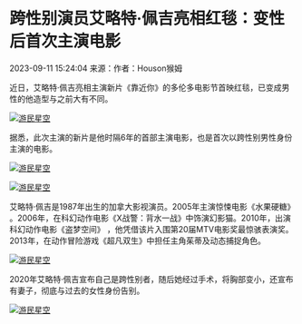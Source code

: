 # 跨性别演员艾略特·佩吉亮相红毯：变性后首次主演电影

2023-09-11 15:24:04 来源：作者：Houson猴姆

近日，艾略特·佩吉亮相主演新片《靠近你》的多伦多电影节首映红毯，已变成男性的他造型与之前大有不同。

[![游民星空](https://img1.gamersky.com/image2023/09/20230911_zy_red_164_4/150_S.jpg)](#)

据悉，此次主演的新片是他时隔6年的首部主演电影，也是首次以跨性别男性身份主演的电影。

[![游民星空](http://p0.qhimg.com/t019ca1e09bf5d1b097.jpg)](#)

[![游民星空](http://p0.qhimg.com/t01cd6038feb7cc184e.jpg)](#)

艾略特·佩吉是1987年出生的加拿大影视演员。2005年主演惊悚电影《水果硬糖》 。2006年，在科幻动作电影《X战警：背水一战》中饰演幻影猫。2010年，出演科幻动作电影《盗梦空间》 ，他凭借该片入围第20届MTV电影奖最惊骇表演奖。2013年，在动作冒险游戏《超凡双生》中担任主角茱蒂及动态捕捉角色。

[![游民星空](http://p0.qhimg.com/t01d0d43956cfe908ab.jpg)](#)

2020年艾略特·佩吉宣布自己是跨性别者，随后她经过手术，将胸部变小，还宣布有妻子，彻底与过去的女性身份告别。

[![游民星空](http://p0.qhimg.com/t01fa35ba0b709f8301.jpg)](#)
